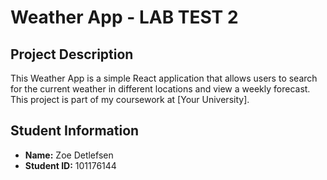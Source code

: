 # Weather App - LAB TEST 2

## Project Description

This Weather App is a simple React application that allows users to search for the current weather in different locations and view a weekly forecast. This project is part of my coursework at [Your University]. 

## Student Information

- **Name:** Zoe Detlefsen
- **Student ID:** 101176144

